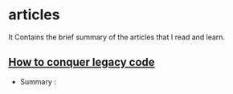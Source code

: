# articles

It Contains the brief summary of the articles that I read and learn.

## [How to conquer legacy code](https://www.freecodecamp.org/news/conquer-legacy-code-f9e23a6ab758/)

- Summary :
    